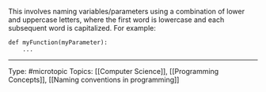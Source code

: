 This involves naming variables/parameters using a combination of lower and uppercase letters, where the first word is lowercase and each subsequent word is capitalized. For example:

```
def myFunction(myParameter):
    ...

```

___
Type: #microtopic 
Topics: [[Computer Science]], [[Programming Concepts]], [[Naming conventions in programming]]

